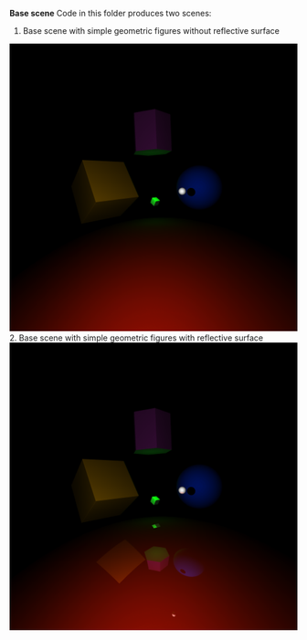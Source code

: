 **Base scene** 
Code in this folder produces two scenes:  
1. Base scene with simple geometric figures without reflective surface  
<img src="https://github.com/dm-medvedev/ray-marching/blob/master/base/result/base-no-reflect.bmp" alt="drawing" width="600"/>  
2. Base scene with simple geometric figures with reflective surface  
<img src="https://github.com/dm-medvedev/ray-marching/blob/master/base/result/base-with-reflect.bmp" alt="drawing" width="600"/>
